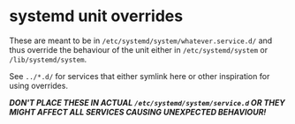 <!-- @format -->

# systemd unit overrides

These are meant to be in `/etc/systemd/system/whatever.service.d/` and thus
override the behaviour of the unit either in `/etc/systemd/system` or
`/lib/systemd/system`.

See `../*.d/` for services that either symlink here or other inspiration for
using overrides.

**_DON'T PLACE THESE IN ACTUAL `/etc/systemd/system/service.d` OR THEY MIGHT
AFFECT ALL SERVICES CAUSING UNEXPECTED BEHAVIOUR!_**
